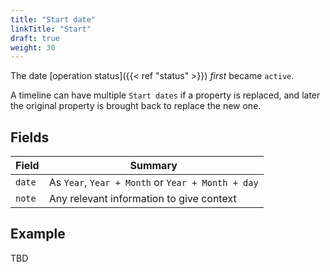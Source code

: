 ```yaml
---
title: "Start date"
linkTitle: "Start"
draft: true
weight: 30
---
```


The date [operation status]({{< ref "status" >}}) _first_ became `active`.

A timeline can have multiple `Start dates` if a property is replaced, and later the original property is brought back to replace the new one.


## Fields

| Field         | Summary                     		    |
| ------------- | ------------------------------------- |
| `date`   | As `Year`, `Year + Month` or `Year + Month + day`     |
| `note`  	| Any relevant information to give context    |

## Example

TBD